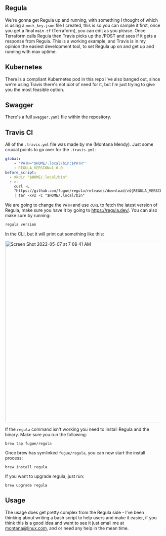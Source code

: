 ## Regula

We're gonna get Regula up and running, with something I thought of which is using a `mock_key.json` file I created, this is so you can sample it first, once you get a final `main.tf` (Terraform), you can edit as you please. Once Terraform calls Regula then Travis picks up the /POST and sees if it gets a response from Regula. This is a working example, and Travis is in my opinion the easiest development tool, to set Regula up on and get up and running with max uptime. 

## Kubernetes

There is a compliant Kubernetes pod in this repo I've also banged out, since we're using Travis there's not _alot_ of need for it, but I'm just trying to give you the most feasible option.

## Swagger 

There's a full `swagger.yaml` file within the repository.

## Travis CI 

All of the `.travis.yml` file was made by me (Montana Mendy). Just some crucial points to go over for the `.travis.yml`: 


```yaml
global:
    - 'PATH="$HOME/.local/bin:$PATH"'
    - REGULA_VERSION=1.6.0
before_script:
  - mkdir "$HOME/.local/bin"
  - >-
    curl -L
    "https://github.com/fugue/regula/releases/download/v${REGULA_VERSION}/regula_${REGULA_VERSION}_Linux_x86_64.tar.gz"
    | tar -xvz -C "$HOME/.local/bin"
```

We are going to change the `PATH` and use `cURL` to fetch the latest version of Regula, make sure you have it by going to https://regula.dev/. You can also make sure by running: 

```bash
regula version
``` 

In the CLI, but it will print out something like this: 


<img width="587" alt="Screen Shot 2022-05-07 at 7 09 41 AM" src="https://user-images.githubusercontent.com/20936398/167257899-26f89d71-dd03-43e5-89c2-a317a5323b04.png">

If the `regula` command isn't working you need to install Regula and the binary. Make sure you run the following:

```
brew tap fugue/regula
```

Once brew has symlinked `fugue/regula`, you can now start the install process:

```
brew install regula
```

If you want to upgrade regula, just run:

```
brew upgrade regula
```

## Usage

The usage does get pretty complex from the Regula side - I've been thinking about writing a bash script to help users and make it easier, if you think this is a good idea and want to see it just email me at [montana@linux.com](mailto:montana@linux.com), and or need any help in the mean time.

